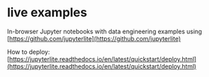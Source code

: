 # live examples

In-browser Jupyter notebooks with data engineering examples using [https://github.com/jupyterlite](https://github.com/jupyterlite)

How to deploy: [https://jupyterlite.readthedocs.io/en/latest/quickstart/deploy.html](https://jupyterlite.readthedocs.io/en/latest/quickstart/deploy.html)
